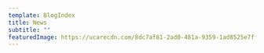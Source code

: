 ```yaml
---
template: BlogIndex
title: News
subtitle: ""
featuredImage: https://ucarecdn.com/8dc7af81-2ad0-481a-9359-1ad8525e7ff2/
---
```

